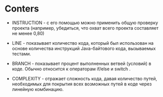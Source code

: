 # Conters

 - INSTRUCTION - с его помощью можно применить общую проверку проекта (например, убедиться, что охват всего проекта составляет не менее 0,80)

 - LINE - показывает количество кода, который был использован на основе количества инструкций Java-байтового кода, вызываемых тестами.

 - BRANCH - показывает процент выполненных ветвей (условий) в коде. Обычно относится к операторам if/else и switch .

 - COMPLEXITY - отражает сложность кода, давая количество путей, необходимых для покрытия всех возможных путей в коде через линейную комбинацию.
